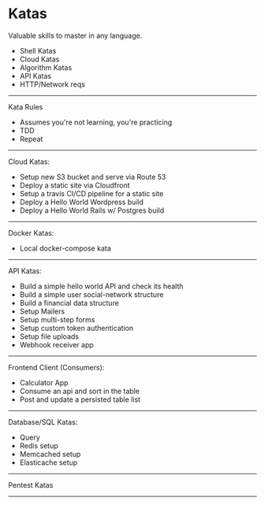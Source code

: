 Katas
===

Valuable skills to master in any language.

* Shell Katas 
* Cloud Katas
* Algorithm Katas
* API Katas
* HTTP/Network reqs 

---

Kata Rules

* Assumes you're not learning, you're practicing
* TDD
* Repeat

---

Cloud Katas:

  * Setup new S3 bucket and serve via Route 53
  * Deploy a static site via Cloudfront
  * Setup a travis CI/CD pipeline for a static site
  * Deploy a Hello World Wordpress build
  * Deploy a Hello World Rails w/ Postgres build

---

Docker Katas:

  * Local docker-compose kata


---

API Katas:

  * Build a simple hello world API and check its health
  * Build a simple user social-network structure
  * Build a financial data structure
  * Setup Mailers
  * Setup multi-step forms
  * Setup custom token authentication
  * Setup file uploads
  * Webhook receiver app
---

Frontend Client (Consumers):

  * Calculator App
  * Consume an api and sort in the table
  * Post and update a persisted table list

---

Database/SQL Katas:

  * Query
  * Redis setup
  * Memcached setup
  * Elasticache setup

---

Pentest Katas

---


